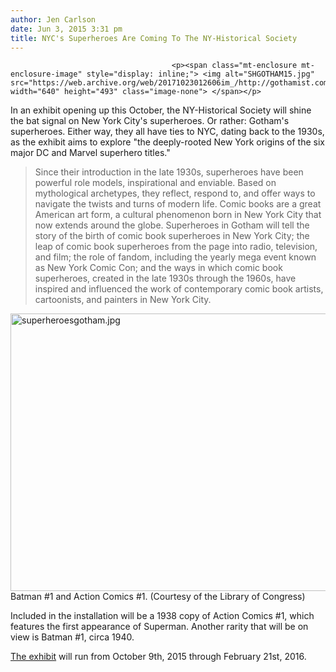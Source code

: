 ```yaml
---
author: Jen Carlson
date: Jun 3, 2015 3:31 pm
title: NYC's Superheroes Are Coming To The NY-Historical Society
---
```


	
										<p><span class="mt-enclosure mt-enclosure-image" style="display: inline;"> <img alt="SHGOTHAM15.jpg" src="https://web.archive.org/web/20171023012606im_/http://gothamist.com/attachments/arts_jen/SHGOTHAM15.jpg" width="640" height="493" class="image-none"> </span></p>

<p>In an exhibit opening up this October, the NY-Historical Society will shine the bat signal on New York City&apos;s superheroes. Or rather: Gotham&apos;s superheroes. Either way, they all have ties to NYC, dating back to the 1930s, as the exhibit aims to explore &quot;the deeply-rooted New York origins of the six major DC and Marvel superhero titles.&quot;</p>

<blockquote>Since their introduction in the late 1930s, superheroes have been powerful role models, inspirational and enviable. Based on mythological archetypes, they reflect, respond to, and offer ways to navigate the twists and turns of modern life. Comic books are a great American art form, a cultural phenomenon born in New York City that now extends around the globe. Superheroes in Gotham will tell the story of the birth of comic book superheroes in New York City; the leap of comic book superheroes from the page into radio, television, and film; the role of fandom, including the yearly mega event known as New York Comic Con; and the ways in which comic book superheroes, created in the late 1930s through the 1960s, have inspired and influenced the work of contemporary comic book artists, cartoonists, and painters in New York City.</blockquote> 

<p><span class="mt-enclosure mt-enclosure-image" style="display: inline;"> <img alt="superheroesgotham.jpg" src="https://web.archive.org/web/20171023012606im_/http://gothamist.com/attachments/arts_jen/superheroesgotham.jpg" width="640" height="444" class="image-none"> </span><br>
<span class="photo_caption">Batman #1 and Action Comics #1. (Courtesy of the Library of Congress)</span></p>

<p>Included in the installation will be a 1938 copy of Action Comics #1, which features the first appearance of Superman. Another rarity that will be on view is Batman #1, circa 1940.</p>

<p><a href="https://web.archive.org/web/20171023012606/http://www.nyhistory.org/exhibitions/superheroes-gotham">The exhibit</a> will run from October 9th, 2015 through February 21st, 2016.</p>					
										
									
				